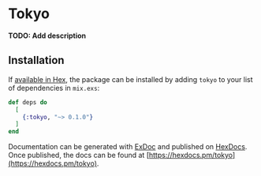 # Tokyo

**TODO: Add description**

## Installation

If [available in Hex](https://hex.pm/docs/publish), the package can be installed
by adding `tokyo` to your list of dependencies in `mix.exs`:

```elixir
def deps do
  [
    {:tokyo, "~> 0.1.0"}
  ]
end
```

Documentation can be generated with [ExDoc](https://github.com/elixir-lang/ex_doc)
and published on [HexDocs](https://hexdocs.pm). Once published, the docs can
be found at [https://hexdocs.pm/tokyo](https://hexdocs.pm/tokyo).

